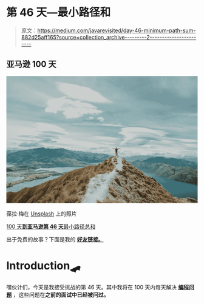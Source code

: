 # 第 46 天—最小路径和

> 原文：<https://medium.com/javarevisited/day-46-minimum-path-sum-882d25aff165?source=collection_archive---------2----------------------->

## 亚马逊 100 天

![](img/9123c63e79450e92c3b94390d52cffe2.png)

葆拉·梅在 [Unsplash](https://unsplash.com/s/photos/path?utm_source=unsplash&utm_medium=referral&utm_content=creditCopyText) 上的照片

[100 天**到亚马逊第 46 天**最小路径总和](https://leetcode.com/problems/minimum-path-sum/)

出于免费的故事？下面是我的 [**好友链接。**](/@akshay_ravindran/day-46-minimum-path-sum-882d25aff165?source=friends_link&sk=c384bb8cdffacd2dd8d1ee6fbd5fb8c1)

# Introduction🛹

嘿伙计们，今天是我接受挑战的第 46 天。其中我将在 100 天内每天解决 [**编程问题**](/javarevisited/top-21-string-programming-interview-questions-for-beginners-and-experienced-developers-56037048de45) ，这些问题在**之前的面试中已经被问过。**
